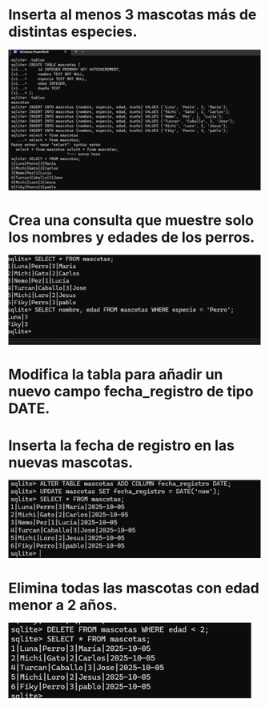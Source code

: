 # Inserta al menos 3 mascotas más de distintas especies.
![alt text](img1.png)
# Crea una consulta que muestre solo los nombres y edades de los perros.
![alt text](img2.png)
# Modifica la tabla para añadir un nuevo campo fecha_registro de tipo DATE.
# Inserta la fecha de registro en las nuevas mascotas.
![alt text](img3.png)
# Elimina todas las mascotas con edad menor a 2 años.
![alt text](img4.png)